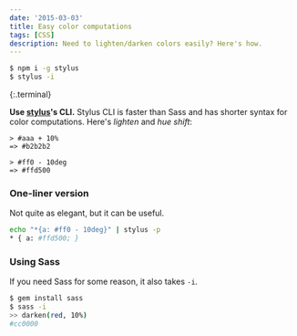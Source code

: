 ```yaml
---
date: '2015-03-03'
title: Easy color computations
tags: [CSS]
description: Need to lighten/darken colors easily? Here's how.
---
```


```bash
$ npm i -g stylus
$ stylus -i
```

{:.terminal}

**Use [stylus]'s CLI.** Stylus CLI is faster than Sass and has shorter syntax for color computations. Here's _lighten_ and _hue shift_:

```
> #aaa + 10%
=> #b2b2b2
```

```
> #ff0 - 10deg
=> #ffd500
```

### One-liner version

Not quite as elegant, but it can be useful.

```bash
echo "*{a: #ff0 - 10deg}" | stylus -p
* { a: #ffd500; }
```

### Using Sass

If you need Sass for some reason, it also takes `-i`.

```sh
$ gem install sass
$ sass -i
>> darken(red, 10%)
#cc0000
```

[stylus]: http://learnboost.github.io/stylus
